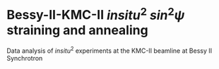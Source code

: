 # Bessy-II-KMC-II $insitu^2$ $sin^2\psi$ straining and annealing
 Data analysis of $insitu^2$ experiments at the KMC-II beamline at Bessy II Synchrotron
